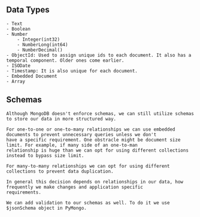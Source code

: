 ## Data Types
    - Text
    - Boolean
    - Number
        - Integer(int32)
        - NumberLong(int64)
        - NumberDecimal()
    - ObjectId: Used to assign unique ids to each document. It also has a temporal component. Older ones come earlier.
    - ISODate
    - Timestamp: It is also unique for each document.
    - Embedded Document
    - Array

## Schemas
    Although MongoDB doesn't enforce schemas, we can still utilize schemas to store our data in more structured way.

    For one-to-one or one-to-many relationships we can use embedded documents to prevent unnecessary queries unless we don't
    have a specific requirement. One obstracle might be document size limit. For example, if many side of an one-to-man
    relationship is huge than we can opt for using different collections instead to bypass size limit.

    For many-to-many relationships we can opt for using different collections to prevent data duplication.

    In general this decision depends on relationships in our data, how frequently we make changes and application specific
    requirements.

    We can add validation to our schemas as well. To do it we use $jsonSchema object in PyMongo.
